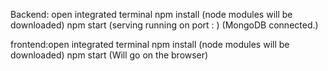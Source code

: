 Backend: open integrated terminal
npm install (node modules will be downloaded)
npm start
(serving running on port : )
(MongoDB connected.)

frontend:open integrated terminal
npm install  (node modules will be downloaded)
npm start 
(Will go on the browser)
